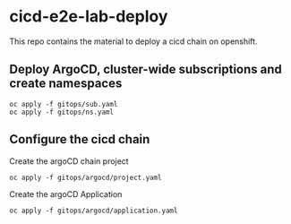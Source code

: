 # cicd-e2e-lab-deploy

This repo contains the material to deploy a cicd chain on openshift.


## Deploy ArgoCD, cluster-wide subscriptions and create namespaces

```shell
oc apply -f gitops/sub.yaml
oc apply -f gitops/ns.yaml
```

## Configure the cicd chain

Create the argoCD chain project
```shell
oc apply -f gitops/argocd/project.yaml
```

Create the argoCD Application
```shell
oc apply -f gitops/argocd/application.yaml
```
